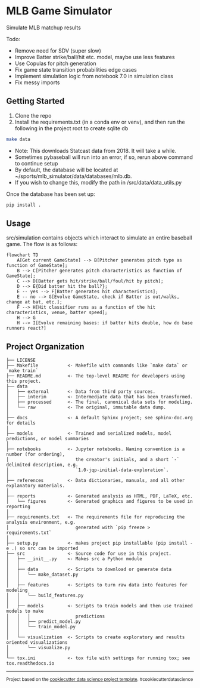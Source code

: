 MLB Game Simulator
==============================

Simulate MLB matchup results

Todo:
 - Remove need for SDV (super slow)
 - Improve Batter strike/ball/hit etc. model, maybe use less features
 - Use Copulas for pitch generation
 - Fix game state transition probabilities edge cases
 - Implement simulation logic from notebook 7.0 in simulation class
 - Fix messy imports 

## Getting Started

1. Clone the repo
2. Install the requirements.txt (in a conda env or venv), and then run the following in the project root to create sqlite db
```sh
make data
```
* Note: This downloads Statcast data from 2018. It will take a while.
* Sometimes pybaseball will run into an error, if so, rerun above command to continue setup
* By default, the database will be located at ~/sports/mlb_simulator/data/databases/mlb.db. 
* If you wish to change this, modify the path in /src/data/data_utils.py

Once the database has been set up:

```sh
pip install .
```

## Usage

src/simulation contains objects which interact to simulate an entire baseball 
game. The flow is as follows:

```mermaid
flowchart TD
    A[Get current GameState] --> B[Pitcher generates pitch type as function of GameState];
    B --> C[Pitcher generates pitch characteristics as function of GameState];
    C --> D[Batter gets hit/strike/ball/foul/hit by pitch];
    D --> E{Did batter hit the ball?};
    E -- yes --> F[Batter generates hit characteristics];
    E -- no --> G[Evolve GameState, check if Batter is out/walks, change at bat, etc.];
    F --> H[Hit classifier runs as a function of the hit characteristics, venue, batter speed];
    H --> G
    H --> I[Evolve remaining bases: if batter hits double, how do base runners react?]
```


Project Organization
------------

    ├── LICENSE
    ├── Makefile           <- Makefile with commands like `make data` or `make train`
    ├── README.md          <- The top-level README for developers using this project.
    ├── data
    │   ├── external       <- Data from third party sources.
    │   ├── interim        <- Intermediate data that has been transformed.
    │   ├── processed      <- The final, canonical data sets for modeling.
    │   └── raw            <- The original, immutable data dump.
    │
    ├── docs               <- A default Sphinx project; see sphinx-doc.org for details
    │
    ├── models             <- Trained and serialized models, model predictions, or model summaries
    │
    ├── notebooks          <- Jupyter notebooks. Naming convention is a number (for ordering),
    │                         the creator's initials, and a short `-` delimited description, e.g.
    │                         `1.0-jqp-initial-data-exploration`.
    │
    ├── references         <- Data dictionaries, manuals, and all other explanatory materials.
    │
    ├── reports            <- Generated analysis as HTML, PDF, LaTeX, etc.
    │   └── figures        <- Generated graphics and figures to be used in reporting
    │
    ├── requirements.txt   <- The requirements file for reproducing the analysis environment, e.g.
    │                         generated with `pip freeze > requirements.txt`
    │
    ├── setup.py           <- makes project pip installable (pip install -e .) so src can be imported
    ├── src                <- Source code for use in this project.
    │   ├── __init__.py    <- Makes src a Python module
    │   │
    │   ├── data           <- Scripts to download or generate data
    │   │   └── make_dataset.py
    │   │
    │   ├── features       <- Scripts to turn raw data into features for modeling
    │   │   └── build_features.py
    │   │
    │   ├── models         <- Scripts to train models and then use trained models to make
    │   │   │                 predictions
    │   │   ├── predict_model.py
    │   │   └── train_model.py
    │   │
    │   └── visualization  <- Scripts to create exploratory and results oriented visualizations
    │       └── visualize.py
    │
    └── tox.ini            <- tox file with settings for running tox; see tox.readthedocs.io


--------

<p><small>Project based on the <a target="_blank" href="https://drivendata.github.io/cookiecutter-data-science/">cookiecutter data science project template</a>. #cookiecutterdatascience</small></p>
